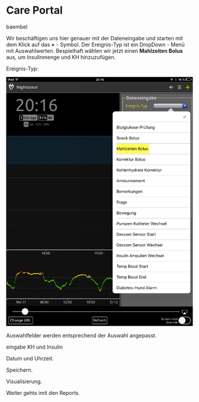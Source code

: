 # Care Portal

baembel

Wir beschäftigen uns hier genauer mit der Dateneingabe und starten mit dem Klick auf das **+** - Symbol. Der Ereignis-Typ ist ein DropDown - Menü mit Auswahlwerten. Bespielhaft
wählen wir jetzt einen **Mahlzeiten Bolus** aus, um Insulinmenge und KH hinzuzufügen.


Ereignis-Typ:

![nightscout_careportal](../images/nightscout/nightscout_careportal.jpg)


Auswahlfelder werden entsprechend der Auswahl angepasst.

eingabe KH und Insulin


Datum und Uhrzeit.

Speichern.

Visualisierung.

Weiter gehts imit den Reports.